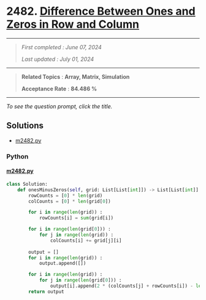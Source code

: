 # 2482. [Difference Between Ones and Zeros in Row and Column](<https://leetcode.com/problems/difference-between-ones-and-zeros-in-row-and-column>)

------

> *First completed : June 07, 2024*
>
> *Last updated : July 01, 2024*


------

> **Related Topics** : **Array, Matrix, Simulation**
>
> **Acceptance Rate** : **84.486 %**


------

*To see the question prompt, click the title.*

## Solutions

- [m2482.py](<../my-submissions/m2482.py>)
### Python
#### [m2482.py](<../my-submissions/m2482.py>)
```Python
class Solution:
    def onesMinusZeros(self, grid: List[List[int]]) -> List[List[int]]:
        rowCounts = [0] * len(grid)
        colCounts = [0] * len(grid[0])

        for i in range(len(grid)) :
            rowCounts[i] = sum(grid[i])

        for i in range(len(grid[0])) :
            for j in range(len(grid)) :
                colCounts[i] += grid[j][i]
        
        output = []
        for i in range(len(grid)) :
            output.append([])

        for i in range(len(grid)) :
            for j in range(len(grid[0])) :
                output[i].append(2 * (colCounts[j] + rowCounts[i]) - len(grid) - len(grid[0]))
        return output
```

